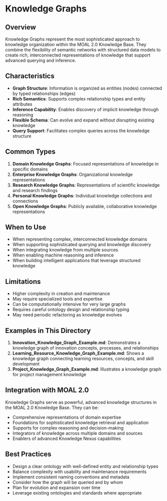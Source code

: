# Knowledge Graphs

## Overview
Knowledge Graphs represent the most sophisticated approach to knowledge organization within the MOAL 2.0 Knowledge Base. They combine the flexibility of semantic networks with structured data models to create rich, interconnected representations of knowledge that support advanced querying and inference.

## Characteristics
- **Graph Structure**: Information is organized as entities (nodes) connected by typed relationships (edges)
- **Rich Semantics**: Supports complex relationship types and entity attributes
- **Inference Capability**: Enables discovery of implicit knowledge through reasoning
- **Flexible Schema**: Can evolve and expand without disrupting existing knowledge
- **Query Support**: Facilitates complex queries across the knowledge structure

## Common Types
1. **Domain Knowledge Graphs**: Focused representations of knowledge in specific domains
2. **Enterprise Knowledge Graphs**: Organizational knowledge representations
3. **Research Knowledge Graphs**: Representations of scientific knowledge and research findings
4. **Personal Knowledge Graphs**: Individual knowledge collections and connections
5. **Open Knowledge Graphs**: Publicly available, collaborative knowledge representations

## When to Use
- When representing complex, interconnected knowledge domains
- When supporting sophisticated querying and knowledge discovery
- When integrating knowledge from multiple sources
- When enabling machine reasoning and inference
- When building intelligent applications that leverage structured knowledge

## Limitations
- Higher complexity in creation and maintenance
- May require specialized tools and expertise
- Can be computationally intensive for very large graphs
- Requires careful ontology design and relationship typing
- May need periodic refactoring as knowledge evolves

## Examples in This Directory
1. **Innovation_Knowledge_Graph_Example.md**: Demonstrates a knowledge graph of innovation concepts, processes, and relationships
2. **Learning_Resource_Knowledge_Graph_Example.md**: Shows a knowledge graph connecting learning resources, concepts, and skill development
3. **Project_Knowledge_Graph_Example.md**: Illustrates a knowledge graph for project management knowledge

## Integration with MOAL 2.0
Knowledge Graphs serve as powerful, advanced knowledge structures in the MOAL 2.0 Knowledge Base. They can be:
- Comprehensive representations of domain expertise
- Foundations for sophisticated knowledge retrieval and application
- Supports for complex reasoning and decision-making
- Integrators of knowledge across multiple domains and sources
- Enablers of advanced Knowledge Nexus capabilities

## Best Practices
- Design a clear ontology with well-defined entity and relationship types
- Balance complexity with usability and maintenance requirements
- Implement consistent naming conventions and metadata
- Consider how the graph will be queried and by whom
- Plan for evolution and expansion over time
- Leverage existing ontologies and standards where appropriate
